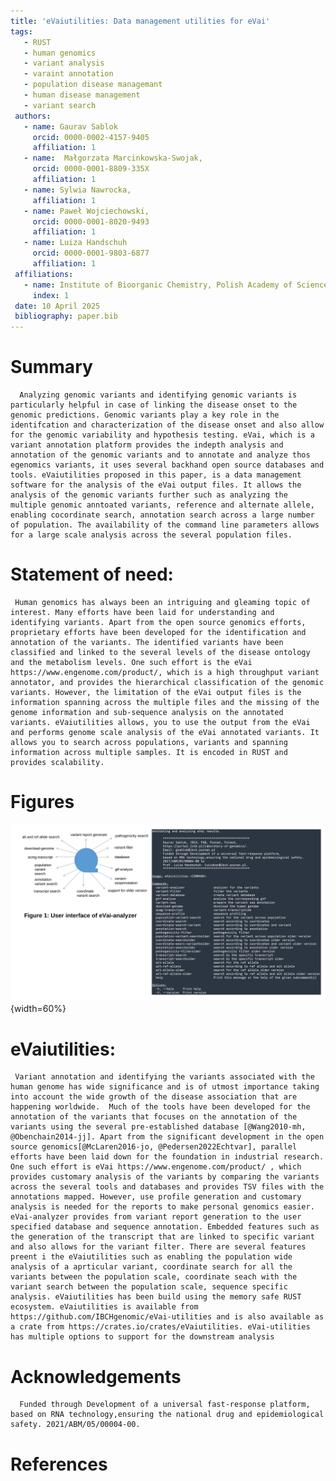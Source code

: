 ```yaml
---
title: 'eVaiutilities: Data management utilities for eVai'
tags:
   - RUST
   - human genomics
   - variant analysis
   - varaint annotation
   - population disease managemant
   - human disease management
   - variant search
 authors:
   - name: Gaurav Sablok
     orcid: 0000-0002-4157-9405
     affiliation: 1
   - name:  Małgorzata Marcinkowska-Swojak,
     orcid: 0000-0001-8809-335X
     affiliation: 1
   - name: Sylwia Nawrocka,
     affiliation: 1
   - name: Paweł Wojciechowski,
     orcid: 0000-0001-8020-9493 
     affiliation: 1
   - name: Luiza Handschuh 
     orcid: 0000-0001-9803-6877
     affiliation: 1
 affiliations:
   - name: Institute of Bioorganic Chemistry, Polish Academy of Sciences, Noskowskiego 12/14, 61-704, Poznan, Poland
     index: 1
 date: 10 April 2025
 bibliography: paper.bib
---
```


# Summary
      Analyzing genomic variants and identifying genomic variants is particularly helpful in case of linking the disease onset to the genomic predictions. Genomic variants play a key role in the identifcation and characterization of the disease onset and also allow for the genomic variability and hypothesis testing. eVai, which is a variant annotation platform provides the indepth analysis and annotation of the genomic variants and to annotate and analyze thos egenomics variants, it uses several backhand open source databases and tools. eVaiutilities proposed in this paper, is a data management software for the analysis of the eVai output files. It allows the analysis of the genomic variants further such as analyzing the multiple genomic anntoated variants, reference and alternate allele, enabling cocordinate search, annotation search across a large number of population. The availability of the command line parameters allows for a large scale analysis across the several population files. 

# Statement of need:
     Human genomics has always been an intriguing and gleaming topic of interest. Many efforts have been laid for understanding and identifying variants. Apart from the open source genomics efforts, proprietary efforts have been developed for the identification and annotation of the variants. The identified variants have been classified and linked to the several levels of the disease ontology and the metabolism levels. One such effort is the eVai https://www.engenome.com/product/, which is a high throughput variant annotator, and provides the hierarchical classification of the genomic variants. However, the limitation of the eVai output files is the information spanning across the multiple files and the missing of the genome information and sub-sequence analysis on the annotated variants. eVaiutilities allows, you to use the output from the eVai and performs genome scale analysis of the eVai annotated variants. It allows you to search across populations, variants and spanning information across multiple samples. It is encoded in RUST and provides scalability. 

# Figures
![Interface of evaiUtilities.{fig: eVaiutilities}](eVaiutilities.png){width=60%}

# eVaiutilities: 
     Variant annotation and identifying the variants associated with the human genome has wide significance and is of utmost importance taking into account the wide growth of the disease association that are happening worldwide.  Much of the tools have been developed for the annotation of the variants that focuses on the annotation of the variants using the several pre-established database [@Wang2010-mh, @Obenchain2014-jj]. Apart from the significant development in the open source genomics[@McLaren2016-jo, @Pedersen2022Echtvar], parallel efforts have been laid down for the foundation in industrial research. One such effort is eVai https://www.engenome.com/product/ , which provides customary analysis of the variants by comparing the variants across the several tools and databases and provides TSV files with the annotations mapped. However, use profile generation and customary analysis is needed for the reports to make personal genomics easier. eVai-analyzer provides from variant report generation to the user specified database and sequence annotation. Embedded features such as the generation of the transcript that are linked to specific variant and also allows for the variant filter. There are several features preent i the eVaiutilities such as enabling the population wide analysis of a aprticular variant, coordinate search for all the variants between the population scale, coordinate seach with the variant search between the population scale, sequence specific analysis. eVaiutilities has been build using the memory safe RUST ecosystem. eVaiutilities is available from https://github.com/IBCHgenomic/eVai-utilities and is also available as a crate from https://crates.io/crates/eVaiutilities. eVai-utilities has multiple options to support for the downstream analysis

 # Acknowledgements
      Funded through Development of a universal fast-response platform, based on RNA technology,ensuring the national drug and epidemiological safety. 2021/ABM/05/00004-00. 

 # References
